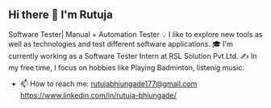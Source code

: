 ## Hi there 👋 I'm Rutuja

Software Tester| Manual + Automation Tester
💡  I like to explore new tools as well as technologies and test different software applications.
🎓  I'm currently working as a Software Tester Intern at RSL Solution Pvt.Ltd.
✍️  In my free time, I focus on hobbies like Playing Badminton, listenig music.

- 📫 How to reach me: 
rutujabhiungade177@gmail.com
https://www.linkedin.com/in/rutuja-bhiungade/
